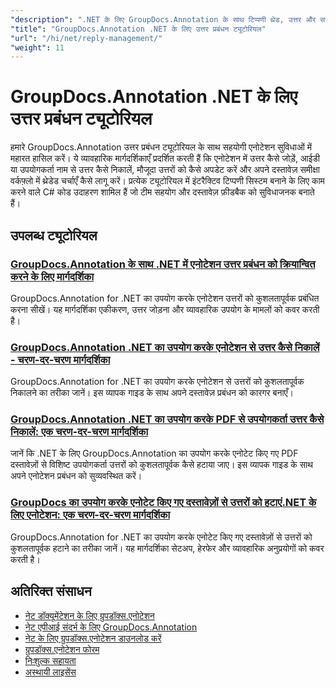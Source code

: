 ```yaml
---
"description": ".NET के लिए GroupDocs.Annotation के साथ टिप्पणी थ्रेड, उत्तर और सहयोगात्मक चर्चाओं को क्रियान्वित करने के लिए चरण-दर-चरण ट्यूटोरियल।"
"title": "GroupDocs.Annotation .NET के लिए उत्तर प्रबंधन ट्यूटोरियल"
"url": "/hi/net/reply-management/"
"weight": 11
---
```


# GroupDocs.Annotation .NET के लिए उत्तर प्रबंधन ट्यूटोरियल

हमारे GroupDocs.Annotation उत्तर प्रबंधन ट्यूटोरियल के साथ सहयोगी एनोटेशन सुविधाओं में महारत हासिल करें। ये व्यावहारिक मार्गदर्शिकाएँ प्रदर्शित करती हैं कि एनोटेशन में उत्तर कैसे जोड़ें, आईडी या उपयोगकर्ता नाम से उत्तर कैसे निकालें, मौजूदा उत्तरों को कैसे अपडेट करें और अपने दस्तावेज़ समीक्षा वर्कफ़्लो में थ्रेडेड चर्चाएँ कैसे लागू करें। प्रत्येक ट्यूटोरियल में इंटरैक्टिव टिप्पणी सिस्टम बनाने के लिए काम करने वाले C# कोड उदाहरण शामिल हैं जो टीम सहयोग और दस्तावेज़ फ़ीडबैक को सुविधाजनक बनाते हैं।

## उपलब्ध ट्यूटोरियल

### [GroupDocs.Annotation के साथ .NET में एनोटेशन उत्तर प्रबंधन को क्रियान्वित करने के लिए मार्गदर्शिका](./groupdocs-annotation-net-reply-management-guide/)
GroupDocs.Annotation for .NET का उपयोग करके एनोटेशन उत्तरों को कुशलतापूर्वक प्रबंधित करना सीखें। यह मार्गदर्शिका एकीकरण, उत्तर जोड़ना और व्यावहारिक उपयोग के मामलों को कवर करती है।

### [GroupDocs.Annotation .NET का उपयोग करके एनोटेशन से उत्तर कैसे निकालें - चरण-दर-चरण मार्गदर्शिका](./remove-replies-groupdocs-annotation-net-guide/)
GroupDocs.Annotation for .NET का उपयोग करके एनोटेशन से उत्तरों को कुशलतापूर्वक निकालने का तरीका जानें। इस व्यापक गाइड के साथ अपने दस्तावेज़ प्रबंधन को कारगर बनाएँ।

### [GroupDocs.Annotation .NET का उपयोग करके PDF से उपयोगकर्ता उत्तर कैसे निकालें: एक चरण-दर-चरण मार्गदर्शिका](./remove-user-replies-groupdocs-annotation-net/)
जानें कि .NET के लिए GroupDocs.Annotation का उपयोग करके एनोटेट किए गए PDF दस्तावेज़ों से विशिष्ट उपयोगकर्ता उत्तरों को कुशलतापूर्वक कैसे हटाया जाए। इस व्यापक गाइड के साथ अपने एनोटेशन प्रबंधन को सुव्यवस्थित करें।

### [GroupDocs का उपयोग करके एनोटेट किए गए दस्तावेज़ों से उत्तरों को हटाएं.NET के लिए एनोटेशन: एक चरण-दर-चरण मार्गदर्शिका](./remove-replies-groupdocs-annotation-net/)
GroupDocs.Annotation for .NET का उपयोग करके एनोटेट किए गए दस्तावेज़ों से उत्तरों को कुशलतापूर्वक हटाने का तरीका जानें। यह मार्गदर्शिका सेटअप, हेरफेर और व्यावहारिक अनुप्रयोगों को कवर करती है।

## अतिरिक्त संसाधन

- [नेट डॉक्यूमेंटेशन के लिए ग्रुपडॉक्स.एनोटेशन](https://docs.groupdocs.com/annotation/net/)
- [नेट एपीआई संदर्भ के लिए GroupDocs.Annotation](https://reference.groupdocs.com/annotation/net/)
- [नेट के लिए ग्रुपडॉक्स.एनोटेशन डाउनलोड करें](https://releases.groupdocs.com/annotation/net/)
- [ग्रुपडॉक्स.एनोटेशन फोरम](https://forum.groupdocs.com/c/annotation)
- [निःशुल्क सहायता](https://forum.groupdocs.com/)
- [अस्थायी लाइसेंस](https://purchase.groupdocs.com/temporary-license/)